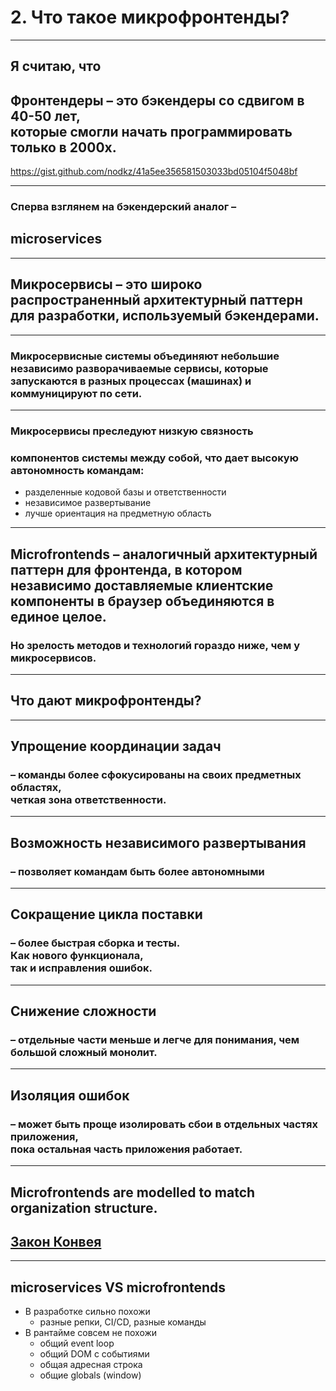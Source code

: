 # 2. Что такое микрофронтенды?

-----

## Я считаю, что <!-- .element: class="gray" -->

## <span class="orange">Фронтендеры – это бэкендеры со сдвигом в 40-50 лет</span>, <br/>которые смогли начать программировать только в 2000х.

<https://gist.github.com/nodkz/41a5ee356581503033bd05104f5048bf>

-----

### Сперва взглянем на бэкендерский аналог –

## microservices <!-- .element: class="green" -->

-----

## <span class="green">Микросервисы</span> – это широко распространенный архитектурный паттерн для разработки, используемый бэкендерами.

-----

### Микросервисные системы объединяют небольшие независимо разворачиваемые сервисы, которые запускаются в разных процессах (машинах) и коммуницируют по сети.

-----

### Микросервисы преследуют низкую связность <!-- .element: class="green" -->

### компонентов системы между собой, что дает высокую автономность командам:

- разделенные кодовой базы и ответственности <!-- .element: class="fragment" -->
- независимое развертывание <!-- .element: class="fragment" -->
- лучше ориентация на предметную область <!-- .element: class="fragment" -->

-----

## <span class="green">Microfrontends</span> – аналогичный архитектурный паттерн для фронтенда, в котором независимо доставляемые клиентские компоненты в браузер объединяются в единое целое.
  
### Но зрелость методов и технологий гораздо ниже, чем у микросервисов. <!-- .element: class="fragment orange" -->

-----

## Что дают микрофронтенды? <!-- .element: class="orange" -->

-----

## Упрощение координации задач <!-- .element: class="green" -->

### – команды более сфокусированы на своих предметных областях, <br/>четкая зона ответственности.

-----

## Возможность независимого развертывания <!-- .element: class="green" -->

### – позволяет командам быть более автономными

-----

## Сокращение цикла поставки <!-- .element: class="green" -->

### – более быстрая сборка и тесты. <br/>Как нового функционала, <br/>так и исправления ошибок.

-----

## Снижение сложности <!-- .element: class="green" -->

### – отдельные части меньше и легче для понимания, чем большой сложный монолит.

-----

## Изоляция ошибок <!-- .element: class="green" -->

### – может быть проще изолировать сбои в отдельных частях приложения, <br/>пока остальная часть приложения работает.

-----

## Microfrontends are modelled to match organization structure. <!-- .element: class="green" -->

## [Закон Конвея](https://ru.wikipedia.org/wiki/%D0%97%D0%B0%D0%BA%D0%BE%D0%BD_%D0%9A%D0%BE%D0%BD%D0%B2%D0%B5%D1%8F)

-----

## microservices VS microfrontends <!-- .element: class="orange" -->

- В разработке сильно похожи <!-- .element: class="green fragment" -->
  - разные репки, CI/CD, разные команды <!-- .element: class="fragment fragment" -->
- В рантайме совсем не похожи <!-- .element: class="red fragment" -->
  - общий event loop <!-- .element: class="fragment" -->
  - общий DOM c событиями <!-- .element: class="fragment" -->
  - общая адресная строка <!-- .element: class="fragment" -->
  - общие globals (window) <!-- .element: class="fragment" -->
